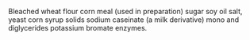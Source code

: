 Bleached wheat flour
 corn meal (used in preparation)
 sugar
 soy oil
  salt, yeast
  corn syrup solids
  sodium caseinate (a milk derivative)
   mono and diglycerides
    potassium bromate
enzymes.